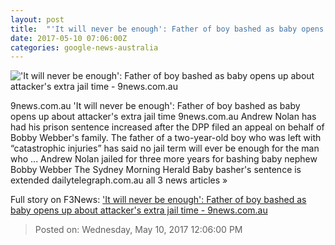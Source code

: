 ```yaml
---
layout: post
title:  "'It will never be enough': Father of boy bashed as baby opens up about attacker's extra jail time - 9news.com.au"
date: 2017-05-10 07:06:00Z
categories: google-news-australia
---
```


!['It will never be enough': Father of boy bashed as baby opens up about attacker's extra jail time - 9news.com.au](http://prod.static9.net.au/_/media/2017/05/10/12/27/andrewnolan.ashx)

9news.com.au 'It will never be enough': Father of boy bashed as baby opens up about attacker's extra jail time 9news.com.au Andrew Nolan has had his prison sentence increased after the DPP filed an appeal on behalf of Bobby Webber's family. The father of a two-year-old boy who was left with “catastrophic injuries” has said no jail term will ever be enough for the man who ... Andrew Nolan jailed for three more years for bashing baby nephew Bobby Webber The Sydney Morning Herald Baby basher's sentence is extended dailytelegraph.com.au all 3 news articles »


Full story on F3News: ['It will never be enough': Father of boy bashed as baby opens up about attacker's extra jail time - 9news.com.au](http://www.f3nws.com/n/KkSRGE)

> Posted on: Wednesday, May 10, 2017 12:06:00 PM
